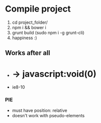 # Compile project

1. cd project_folder/
2. npm i && bower i
3. grunt build (sudo npm i -g grunt-cli)
4. happiness :)

## Works after all

- # -> javascript:void(0)
- ie8-10

### PIE

- must have position: relative
- doesn't work with pseudo-elements

